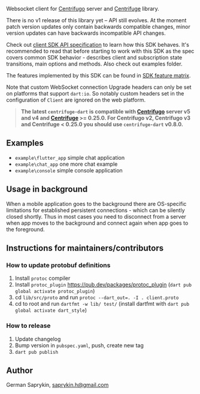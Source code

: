 Websocket client for [Centrifugo](https://github.com/centrifugal/centrifugo) server and [Centrifuge](https://github.com/centrifugal/centrifuge) library. 

There is no v1 release of this library yet – API still evolves. At the moment patch version updates only contain backwards compatible changes, minor version updates can have backwards incompatible API changes.

Check out [client SDK API specification](https://centrifugal.dev/docs/transports/client_api) to learn how this SDK behaves. It's recommended to read that before starting to work with this SDK as the spec covers common SDK behavior - describes client and subscription state transitions, main options and methods. Also check out examples folder.

The features implemented by this SDK can be found in [SDK feature matrix](https://centrifugal.dev/docs/transports/client_sdk#sdk-feature-matrix).

Note that custom WebSocket connection Upgrade headers can only be set on platforms that support `dart:io`. So notably custom headers set in the configuration of `Client` are ignored on the web platform.

> **The latest `centrifuge-dart` is compatible with [Centrifugo](https://github.com/centrifugal/centrifugo) server v5 and v4 and [Centrifuge](https://github.com/centrifugal/centrifuge) >= 0.25.0. For Centrifugo v2, Centrifugo v3 and Centrifuge < 0.25.0 you should use `centrifuge-dart` v0.8.0.**

## Examples

* `example\flutter_app` simple chat application
* `example\chat_app` one more chat example
* `example\console` simple console application

## Usage in background

When a mobile application goes to the background there are OS-specific limitations for established persistent connections - which can be silently closed shortly. Thus in most cases you need to disconnect from a server when app moves to the background and connect again when app goes to the foreground.

## Instructions for maintainers/contributors

### How to update protobuf definitions

1) Install `protoc` compiler
2) Install `protoc_plugin` https://pub.dev/packages/protoc_plugin (`dart pub global activate protoc_plugin`)
3) cd `lib/src/proto` and run `protoc --dart_out=. -I . client.proto`
4) cd to root and run `dartfmt -w lib/ test/` (install dartfmt with `dart pub global activate dart_style`)

### How to release

1) Update changelog
2) Bump version in `pubspec.yaml`, push, create new tag
3) `dart pub publish`

## Author

German Saprykin, saprykin.h@gmail.com
